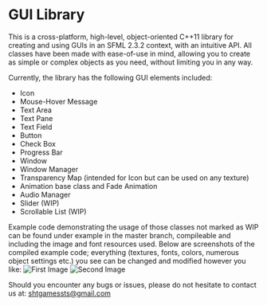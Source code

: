 # GUI Library

This is a cross-platform, high-level, object-oriented C++11 library for creating and using GUIs in an SFML 2.3.2 context, with an intuitive API. All classes have been made with ease-of-use in mind, allowing you to create as simple or complex objects as you need, without limiting you in any way.

Currently, the library has the following GUI elements included:
  - Icon
  - Mouse-Hover Message
  - Text Area
  - Text Pane
  - Text Field
  - Button
  - Check Box
  - Progress Bar
  - Window
  - Window Manager
  - Transparency Map (intended for Icon but can be used on any texture)
  - Animation base class and Fade Animation
  - Audio Manager
  - Slider (WIP)
  - Scrollable List (WIP)
  
Example code demonstrating the usage of those classes not marked as WIP can be found under example in the master branch,
compileable and including the image and font resources used.
Below are screenshots of the compiled example code; everything (textures, fonts, colors, numerous object settings etc.) you see can be changed and modified however you like:
![First Image](http://i.imgur.com/fPuKcan.png)
![Second Image](http://i.imgur.com/jesojYX.png)
  
Should you encounter any bugs or issues, please do not hesitate to contact us at: shtgamessts@gmail.com
